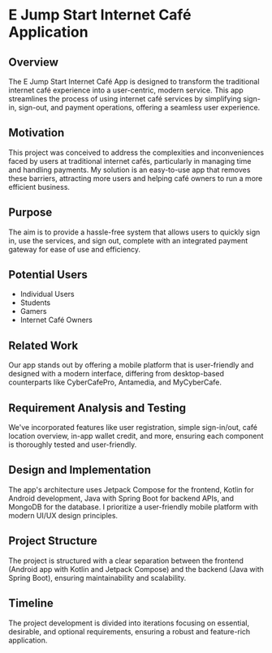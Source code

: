 # E Jump Start Internet Café Application

## Overview
The E Jump Start Internet Café App is designed to transform the traditional internet café experience into a user-centric, modern service. This app streamlines the process of using internet café services by simplifying sign-in, sign-out, and payment operations, offering a seamless user experience.

## Motivation
This project was conceived to address the complexities and inconveniences faced by users at traditional internet cafés, particularly in managing time and handling payments. My solution is an easy-to-use app that removes these barriers, attracting more users and helping café owners to run a more efficient business.

## Purpose
The aim is to provide a hassle-free system that allows users to quickly sign in, use the services, and sign out, complete with an integrated payment gateway for ease of use and efficiency.

## Potential Users
- Individual Users
- Students
- Gamers
- Internet Café Owners

## Related Work
Our app stands out by offering a mobile platform that is user-friendly and designed with a modern interface, differing from desktop-based counterparts like CyberCafePro, Antamedia, and MyCyberCafe.

## Requirement Analysis and Testing
We've incorporated features like user registration, simple sign-in/out, café location overview, in-app wallet credit, and more, ensuring each component is thoroughly tested and user-friendly.

## Design and Implementation
The app's architecture uses Jetpack Compose for the frontend, Kotlin for Android development, Java with Spring Boot for backend APIs, and MongoDB for the database. I prioritize a user-friendly mobile platform with modern UI/UX design principles.

## Project Structure
The project is structured with a clear separation between the frontend (Android app with Kotlin and Jetpack Compose) and the backend (Java with Spring Boot), ensuring maintainability and scalability.

## Timeline
The project development is divided into iterations focusing on essential, desirable, and optional requirements, ensuring a robust and feature-rich application.


